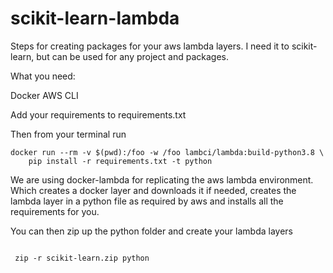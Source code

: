 # scikit-learn-lambda
 
Steps for creating packages for your aws lambda layers. I need it to scikit-learn, but can be used for any
project and packages.


What you need: 

Docker
AWS CLI

Add your requirements to requirements.txt

Then from your terminal run

```shell
docker run --rm -v $(pwd):/foo -w /foo lambci/lambda:build-python3.8 \
    pip install -r requirements.txt -t python
```

We are using docker-lambda for replicating the aws lambda environment. Which creates a docker layer and downloads it if needed, creates the lambda
layer in a python file as required by aws and installs all the requirements for you.

You can then zip up the python folder and create your lambda layers

```shells

 zip -r scikit-learn.zip python
 ```